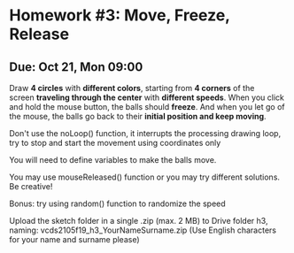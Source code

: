 # Homework #3: Move, Freeze, Release

## Due: Oct 21, Mon 09:00

Draw **4 circles** with **different colors**, starting from **4 corners** of the screen **traveling through the center** with **different speeds**.
When you click and hold the mouse button, the balls should **freeze**.
And when you let go of the mouse, the balls go back to their **initial position and keep moving**.

Don't use the noLoop() function, it interrupts the processing drawing loop, try to stop and start the movement
using coordinates only

You will need to define variables to make the balls move.

You may use mouseReleased() function or you may try different solutions. Be creative!

Bonus: try using random() function to randomize the speed

Upload the sketch folder in a single .zip (max. 2 MB) to Drive folder h3, naming: vcds2105f19_h3_YourNameSurname.zip (Use English characters for your name and surname please)
